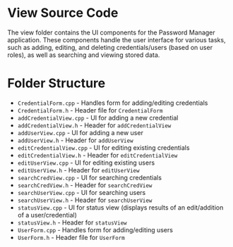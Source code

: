 # View Source Code
The view folder contains the UI components for the Password Manager application. These components handle the user interface for various tasks, such as adding, editing, and deleting credentials/users (based on user roles), as well as searching and viewing stored data.
# Folder Structure
- `CredentialForm.cpp`    - Handles form for adding/editing credentials
- `CredentialForm.h`      - Header file for `CredentialForm`
- `addCredentialView.cpp` - UI for adding a new credential
- `addCredentialView.h`   - Header for `addCredentialView`
- `addUserView.cpp`       - UI for adding a new user
- `addUserView.h`         - Header for `addUserView`
- `editCredentialView.cpp` - UI for editing existing credentials
- `editCredentialView.h`   - Header for `editCredentialView`
- `editUserView.cpp`      - UI for editing existing users
- `editUserView.h`        - Header for `editUserView`
- `searchCredView.cpp`    - UI for searching credentials
- `searchCredView.h`      - Header for `searchCredView`
- `searchUserView.cpp`    - UI for searching users
- `searchUserView.h`      - Header for `searchUserView`
- `statusView.cpp`        - UI for status view (displays results of an edit/addition of a user/credential)
- `statusView.h`          - Header for `statusView`
- `UserForm.cpp`          - Handles form for adding/editing users
- `UserForm.h`            - Header file for `UserForm`
